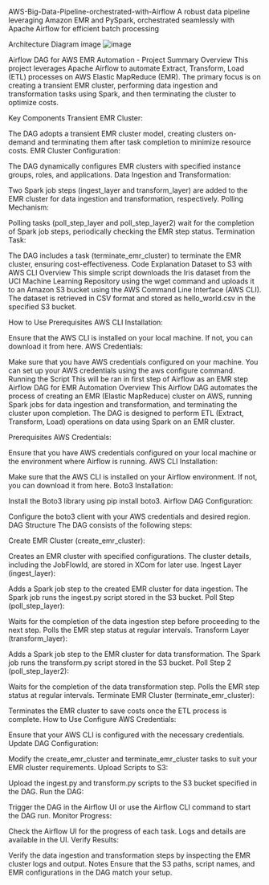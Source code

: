 AWS-Big-Data-Pipeline-orchestrated-with-Airflow
A robust data pipeline leveraging Amazon EMR and PySpark, orchestrated seamlessly with Apache Airflow for efficient batch processing

Architecture Diagram
image
![image](https://github.com/user-attachments/assets/5666547b-0ea5-406e-9cf4-3ffc5b04f25c)

Airflow DAG for AWS EMR Automation - Project Summary
Overview
This project leverages Apache Airflow to automate Extract, Transform, Load (ETL) processes on AWS Elastic MapReduce (EMR). The primary focus is on creating a transient EMR cluster, performing data ingestion and transformation tasks using Spark, and then terminating the cluster to optimize costs.

Key Components
Transient EMR Cluster:

The DAG adopts a transient EMR cluster model, creating clusters on-demand and terminating them after task completion to minimize resource costs.
EMR Cluster Configuration:

The DAG dynamically configures EMR clusters with specified instance groups, roles, and applications.
Data Ingestion and Transformation:

Two Spark job steps (ingest_layer and transform_layer) are added to the EMR cluster for data ingestion and transformation, respectively.
Polling Mechanism:

Polling tasks (poll_step_layer and poll_step_layer2) wait for the completion of Spark job steps, periodically checking the EMR step status.
Termination Task:

The DAG includes a task (terminate_emr_cluster) to terminate the EMR cluster, ensuring cost-effectiveness.
Code Explanation
Dataset to S3 with AWS CLI
Overview
This simple script downloads the Iris dataset from the UCI Machine Learning Repository using the wget command and uploads it to an Amazon S3 bucket using the AWS Command Line Interface (AWS CLI). The dataset is retrieved in CSV format and stored as hello_world.csv in the specified S3 bucket.

How to Use
Prerequisites
AWS CLI Installation:

Ensure that the AWS CLI is installed on your local machine. If not, you can download it from here.
AWS Credentials:

Make sure that you have AWS credentials configured on your machine. You can set up your AWS credentials using the aws configure command.
Running the Script
This will be ran in first step of Airflow as an EMR step
Airflow DAG for EMR Automation
Overview
This Airflow DAG automates the process of creating an EMR (Elastic MapReduce) cluster on AWS, running Spark jobs for data ingestion and transformation, and terminating the cluster upon completion. The DAG is designed to perform ETL (Extract, Transform, Load) operations on data using Spark on an EMR cluster.

Prerequisites
AWS Credentials:

Ensure that you have AWS credentials configured on your local machine or the environment where Airflow is running.
AWS CLI Installation:

Make sure that the AWS CLI is installed on your Airflow environment. If not, you can download it from here.
Boto3 Installation:

Install the Boto3 library using pip install boto3.
Airflow DAG Configuration:

Configure the boto3 client with your AWS credentials and desired region.
DAG Structure
The DAG consists of the following steps:

Create EMR Cluster (create_emr_cluster):

Creates an EMR cluster with specified configurations.
The cluster details, including the JobFlowId, are stored in XCom for later use.
Ingest Layer (ingest_layer):

Adds a Spark job step to the created EMR cluster for data ingestion.
The Spark job runs the ingest.py script stored in the S3 bucket.
Poll Step (poll_step_layer):

Waits for the completion of the data ingestion step before proceeding to the next step.
Polls the EMR step status at regular intervals.
Transform Layer (transform_layer):

Adds a Spark job step to the EMR cluster for data transformation.
The Spark job runs the transform.py script stored in the S3 bucket.
Poll Step 2 (poll_step_layer2):

Waits for the completion of the data transformation step.
Polls the EMR step status at regular intervals.
Terminate EMR Cluster (terminate_emr_cluster):

Terminates the EMR cluster to save costs once the ETL process is complete.
How to Use
Configure AWS Credentials:

Ensure that your AWS CLI is configured with the necessary credentials.
Update DAG Configuration:

Modify the create_emr_cluster and terminate_emr_cluster tasks to suit your EMR cluster requirements.
Upload Scripts to S3:

Upload the ingest.py and transform.py scripts to the S3 bucket specified in the DAG.
Run the DAG:

Trigger the DAG in the Airflow UI or use the Airflow CLI command to start the DAG run.
Monitor Progress:

Check the Airflow UI for the progress of each task. Logs and details are available in the UI.
Verify Results:

Verify the data ingestion and transformation steps by inspecting the EMR cluster logs and output.
Notes
Ensure that the S3 paths, script names, and EMR configurations in the DAG match your setup.




